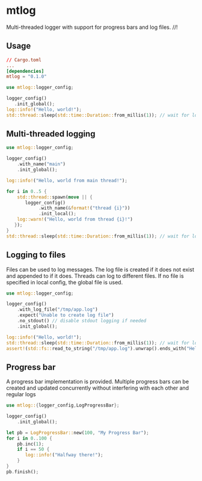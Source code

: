 # mtlog
Multi-threaded logger with support for progress bars and log files.
//!
## Usage
```toml
// Cargo.toml
...
[dependencies]
mtlog = "0.1.0"
```

```rust
use mtlog::logger_config;

logger_config()
   .init_global();
log::info!("Hello, world!");
std::thread::sleep(std::time::Duration::from_millis(1)); // wait for log to flush
```

## Multi-threaded logging
```rust
use mtlog::logger_config;

logger_config()
    .with_name("main")
    .init_global();

log::info!("Hello, world from main thread!");

for i in 0..5 {
    std::thread::spawn(move || {
       logger_config()
            .with_name(&format!("thread {i}"))
            .init_local();
    log::warn!("Hello, world from thread {i}!")
   });
}
std::thread::sleep(std::time::Duration::from_millis(1)); // wait for log to flush
```

## Logging to files
Files can be used to log messages. The log file is created if it does not exist and appended to if it does.
Threads can log to different files. If no file is specified in local config, the global file is used.

```rust
use mtlog::logger_config;

logger_config()
    .with_log_file("/tmp/app.log")
    .expect("Unable to create log file")
    .no_stdout() // disable stdout logging if needed   
    .init_global();

log::info!("Hello, world!");
std::thread::sleep(std::time::Duration::from_millis(1)); // wait for log to flush
assert!(std::fs::read_to_string("/tmp/app.log").unwrap().ends_with("Hello, world!\n"));
```

## Progress bar
A progress bar implementation is provided. Multiple progress bars can be created and updated concurrently without interfering with each other and regular logs

```rust
use mtlog::{logger_config,LogProgressBar};

logger_config()
    .init_global();

let pb = LogProgressBar::new(100, "My Progress Bar");
for i in 0..100 {
    pb.inc(1);
    if i == 50 {
       log::info!("Halfway there!");
    }
}
pb.finish();
```